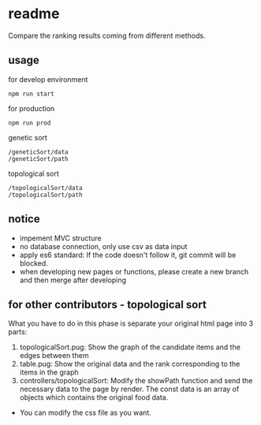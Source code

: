 readme
====

Compare the ranking results coming from different methods.

## usage

for develop environment

```
npm run start
```

for production

```
npm run prod
```

genetic sort

```
/geneticSort/data
/geneticSort/path
```

topological sort

```
/topologicalSort/data
/topologicalSort/path
```

## notice

* impement MVC structure
* no database connection, only use csv as data input
* apply es6 standard: If the code doesn't follow it, git commit will be blocked.
* when developing new pages or functions, please create a new branch and then merge after developing

## for other contributors - topological sort

What you have to do in this phase is separate your original html page into 3 parts:

1. topologicalSort.pug: Show the graph of the candidate items and the edges between them
2. table.pug: Show the original data and the rank corresponding to the items in the graph
3. controllers/topologicalSort: Modify the showPath function and send the necessary data to the page by render. The const data is an array of objects which contains the original food data.

* You can modify the css file as you want.